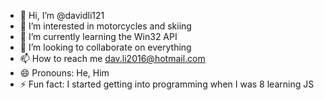 - 👋 Hi, I’m @davidli121
- 👀 I’m interested in motorcycles and skiing
- 🌱 I’m currently learning the Win32 API
- 💞️ I’m looking to collaborate on everything
- 📫 How to reach me dav.li2016@hotmail.com
- 😄 Pronouns: He, Him
- ⚡ Fun fact: I started getting into programming when I was 8 learning JS

<!---
davidli121/davidli121 is a ✨ special ✨ repository because its `README.md` (this file) appears on your GitHub profile.
You can click the Preview link to take a look at your changes.
--->

